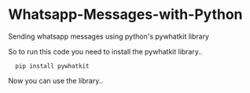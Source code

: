 # Whatsapp-Messages-with-Python
Sending whatsapp messages using python's pywhatkit library

So to run this code you need to install the pywhatkit library..

```
  pip install pywhatkit
```
Now you can use the library..
